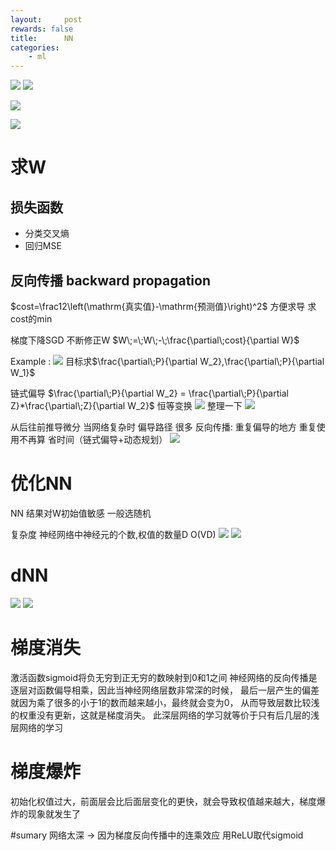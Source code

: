 ```yaml
---
layout:     post
rewards: false
title:      NN
categories:
    - ml
---
```

![](https://ws4.sinaimg.cn/large/006tNbRwgy1fvkdfiryu9j31hm0uu7bu.jpg)
![](https://ws1.sinaimg.cn/large/006tNbRwgy1fvkdo1d99cj31jc12811p.jpg)

![](https://ws1.sinaimg.cn/large/006tNbRwgy1fvke8z09loj31hy12u48w.jpg)

![](https://i.loli.net/2018/09/24/5ba853af28a7e.png)

# 求W
## 损失函数
- 分类交叉熵
- 回归MSE

## 反向传播 backward propagation
$cost=\frac12\left(\mathrm{真实值}-\mathrm{预测值}\right)^2$ 方便求导
求 cost的min 

梯度下降SGD 不断修正W
$W\;=\;W\;-\;\frac{\partial\;cost}{\partial W}$

Example :
![](https://ws3.sinaimg.cn/large/006tNbRwgy1fvkhiehkemj31hk0c2aay.jpg)
目标求$\frac{\partial\;P}{\partial W_2},\frac{\partial\;P}{\partial W_1}$

链式偏导
$\frac{\partial\;P}{\partial W_2} = \frac{\partial\;P}{\partial Z}*\frac{\partial\;Z}{\partial W_2}$ 恒等变换
![](https://ws4.sinaimg.cn/large/006tNbRwgy1fvkhiu718sj31540le75y.jpg)
整理一下
![](https://ws4.sinaimg.cn/large/006tNbRwgy1fvkhm5vzh5j319i0iwjt3.jpg)

从后往前推导微分
当网络复杂时 偏导路径 很多
反向传播: 重复偏导的地方 重复使用不再算 省时间（链式偏导+动态规划）
![](https://ws2.sinaimg.cn/large/006tNbRwgy1fvkhydyjz1j30zu0nu445.jpg)


# 优化NN
NN 结果对W初始值敏感 一般选随机

复杂度 神经网络中神经元的个数,权值的数量D O(VD) 
![](https://ws3.sinaimg.cn/large/006tNbRwgy1fvkibqyo4hj30z80om0xo.jpg)
![](https://ws2.sinaimg.cn/large/006tNbRwgy1fvkif9r2xrj316s0qadk8.jpg)

# dNN

![](https://ws2.sinaimg.cn/large/006tNbRwgy1fvkkhlvgmwj31ik138do7.jpg)
![](https://ws4.sinaimg.cn/large/006tNbRwgy1fvkkumuflnj31io132153.jpg)


# 梯度消失
激活函数sigmoid将负无穷到正无穷的数映射到0和1之间
神经网络的反向传播是逐层对函数偏导相乘，因此当神经网络层数非常深的时候，
最后一层产生的偏差就因为乘了很多的小于1的数而越来越小，最终就会变为0，
从而导致层数比较浅的权重没有更新，这就是梯度消失。
此深层网络的学习就等价于只有后几层的浅层网络的学习

# 梯度爆炸
初始化权值过大，前面层会比后面层变化的更快，就会导致权值越来越大，梯度爆炸的现象就发生了

#sumary
网络太深 -> 因为梯度反向传播中的连乘效应 用ReLU取代sigmoid

